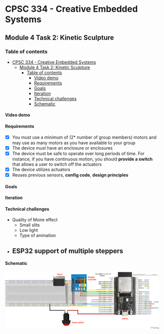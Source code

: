 # CPSC 334 - Creative Embedded Systems

## Module 4 Task 2: Kinetic Sculpture

### Table of contents

- [CPSC 334 - Creative Embedded Systems](#cpsc-334---creative-embedded-systems)
  - [Module 4 Task 2: Kinetic Sculpture](#module-4-task-2-kinetic-sculpture)
    - [Table of contents](#table-of-contents)
      - [Video demo](#video-demo)
      - [Requirements](#requirements)
      - [Goals](#goals)
      - [Iteration](#iteration)
      - [Technical challenges](#technical-challenges)
      - [Schematic](#schematic)

#### Video demo

#### Requirements

- [x] You must use a minimum of (2* number of group members) motors and may use as many motors as you have available to your group
- [x] The device must have an enclosure or enclosures
- [x] The device must be safe to operate over long periods of time. For instance, if you have continuous motion, you should **provide a switch** that allows a user to switch off the actuators
- [x] The device utilizes actuators
- [x] Reuses previous sensors, **config code**, **design principles**

#### Goals



#### Iteration


#### Technical challenges

- Quality of Moire effect
  - Small slits
  - Low light
  - Type of animation
- ESP32 support of multiple steppers
  - 

#### Schematic

![Schematic](./docs/schematic_bb.png)